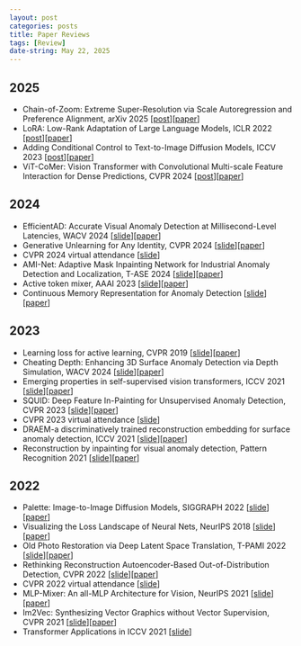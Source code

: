 ```yaml
---
layout: post
categories: posts
title: Paper Reviews
tags: [Review]
date-string: May 22, 2025
---
```


## 2025
* Chain-of-Zoom: Extreme Super-Resolution via Scale Autoregression and Preference Alignment, arXiv 2025 [[post](https://yeong813.tistory.com/6)][[paper](https://arxiv.org/abs/2505.18600)]
* LoRA: Low-Rank Adaptation of Large Language Models, ICLR 2022 [[post](https://yeong813.tistory.com/5)][[paper](https://openreview.net/forum?id=nZeVKeeFYf9)]
* Adding Conditional Control to Text-to-Image Diffusion Models, ICCV 2023 [[post](https://yeong813.tistory.com/2)][[paper](https://openaccess.thecvf.com/content/ICCV2023/html/Zhang_Adding_Conditional_Control_to_Text-to-Image_Diffusion_Models_ICCV_2023_paper.html)]
* ViT-CoMer: Vision Transformer with Convolutional Multi-scale Feature Interaction for Dense Predictions, CVPR 2024 [[post](https://yeong813.tistory.com/1)][[paper](https://openaccess.thecvf.com/content/CVPR2024/html/Xia_ViT-CoMer_Vision_Transformer_with_Convolutional_Multi-scale_Feature_Interaction_for_Dense_CVPR_2024_paper.html)]

## 2024
* EfficientAD: Accurate Visual Anomaly Detection at Millisecond-Level Latencies, WACV 2024 [[slide](https://github.com/YeongHyeon/Review_Presentations/blob/main/slides/240921_EfficientAD_review.pdf)][[paper](https://openaccess.thecvf.com/content/WACV2024/html/Batzner_EfficientAD_Accurate_Visual_Anomaly_Detection_at_Millisecond-Level_Latencies_WACV_2024_paper.html)]  
* Generative Unlearning for Any Identity, CVPR 2024 [[slide](https://github.com/YeongHyeon/Review_Presentations/blob/main/slides/240711_GUIDE_review.pdf)][[paper](https://openaccess.thecvf.com/content/CVPR2024/html/Seo_Generative_Unlearning_for_Any_Identity_CVPR_2024_paper.html)]  
* CVPR 2024 virtual attendance [[slide](https://github.com/YeongHyeon/Review_Presentations/blob/main/slides/240704_CVPR24_review.pdf)]  
* AMI-Net: Adaptive Mask Inpainting Network for Industrial Anomaly Detection and Localization, T-ASE 2024 [[slide](https://github.com/YeongHyeon/Review_Presentations/blob/main/slides/240401_AMINet_review.pdf)][[paper]()]
* Active token mixer, AAAI 2023 [[slide](https://github.com/YeongHyeon/Review_Presentations/blob/main/slides/240325_ATM_review.pdf)][[paper](https://ojs.aaai.org/index.php/AAAI/article/view/25376)]
* Continuous Memory Representation for Anomaly Detection [[slide](https://github.com/YeongHyeon/Review_Presentations/blob/main/slides/240315_GRAD_review.pdf)][[paper](https://arxiv.org/abs/2402.18293)]

## 2023
* Learning loss for active learning, CVPR 2019 [[slide](https://github.com/YeongHyeon/Review_Presentations/blob/main/slides/231226_ActiveLearning_review.pdf)][[paper](https://openaccess.thecvf.com/content_CVPR_2019/html/Yoo_Learning_Loss_for_Active_Learning_CVPR_2019_paper.html)]  
* Cheating Depth: Enhancing 3D Surface Anomaly Detection via Depth Simulation, WACV 2024 [[slide](https://github.com/YeongHyeon/Review_Presentations/blob/main/slides/231123_CheatingDepth_review.pdf)][[paper](https://openaccess.thecvf.com/content/WACV2024/html/Zavrtanik_Cheating_Depth_Enhancing_3D_Surface_Anomaly_Detection_via_Depth_Simulation_WACV_2024_paper.html)]
* Emerging properties in self-supervised vision transformers, ICCV 2021 [[slide](https://github.com/YeongHyeon/Review_Presentations/blob/main/slides/230725_DINO_review.pdf)][[paper](https://openaccess.thecvf.com/content/ICCV2021/html/Caron_Emerging_Properties_in_Self-Supervised_Vision_Transformers_ICCV_2021_paper)]
* SQUID: Deep Feature In-Painting for Unsupervised Anomaly Detection, CVPR 2023 [[slide](https://github.com/YeongHyeon/Review_Presentations/blob/main/slides/230714_SQUID_review.pdf)][[paper](https://openaccess.thecvf.com/content/CVPR2023/html/Xiang_SQUID_Deep_Feature_In-Painting_for_Unsupervised_Anomaly_Detection_CVPR_2023_paper.html)]
* CVPR 2023 virtual attendance [[slide](https://github.com/YeongHyeon/Review_Presentations/blob/main/slides/230630_CVPR23_review.pdf)]  
* DRAEM-a discriminatively trained reconstruction embedding for surface anomaly detection, ICCV 2021 [[slide](https://github.com/YeongHyeon/Review_Presentations/blob/main/slides/230519_DRAEM_review.pdf)][[paper](https://openaccess.thecvf.com/content/ICCV2021/html/Zavrtanik_DRAEM_-_A_Discriminatively_Trained_Reconstruction_Embedding_for_Surface_Anomaly_ICCV_2021_paper.html)]
* Reconstruction by inpainting for visual anomaly detection, Pattern Recognition 2021 [[slide](https://github.com/YeongHyeon/Review_Presentations/blob/main/slides/230108_RIAD_review.pdf)][[paper](https://www.sciencedirect.com/science/article/pii/S0031320320305094?casa_token=bKzqmn8N5bgAAAAA:NuG3wQ5it2xPjAK8yAqMZSbaUNV_4IRZzsxAoOj8dSZEwWKJv6am4-y3Orb_Fp9OkJPhvePLLP4)]

## 2022
* Palette: Image-to-Image Diffusion Models, SIGGRAPH 2022 [[slide](https://github.com/YeongHyeon/Review_Presentations/blob/main/slides/221118_Palette_review.pdf)][[paper](https://dl.acm.org/doi/abs/10.1145/3528233.3530757)]
* Visualizing the Loss Landscape of Neural Nets, NeurIPS 2018 [[slide](https://github.com/YeongHyeon/Review_Presentations/blob/main/slides/221021_LossLandscape_review.pdf)][[paper](https://proceedings.neurips.cc/paper/2018/hash/a41b3bb3e6b050b6c9067c67f663b915-Abstract.html)]  
* Old Photo Restoration via Deep Latent Space Translation, T-PAMI 2022 [[slide](https://github.com/YeongHyeon/Review_Presentations/blob/main/slides/220916_OldPhotoRestoration_review.pdf)][[paper](https://ieeexplore.ieee.org/abstract/document/9744329?casa_token=-DZsAU0VWcsAAAAA:LGhbZ744IvpZH2eKw9RQv2QP1_ntd76K9WDP66MT0ZSCUcyWnnFfCdXpKuoo9rihra_F1FdnaA)]
* Rethinking Reconstruction Autoencoder-Based Out-of-Distribution Detection, CVPR 2022 [[slide](https://github.com/YeongHyeon/Review_Presentations/blob/main/slides/220713_RethinkingOoD_review.pdf)][[paper](https://openaccess.thecvf.com/content/CVPR2022/html/Zhou_Rethinking_Reconstruction_Autoencoder-Based_Out-of-Distribution_Detection_CVPR_2022_paper.html)]  
* CVPR 2022 virtual attendance [[slide](https://github.com/YeongHyeon/Review_Presentations/blob/main/slides/220725_CVPR22_review.pdf)]  
* MLP-Mixer: An all-MLP Architecture for Vision, NeurIPS 2021 [[slide](https://github.com/YeongHyeon/Review_Presentations/blob/main/slides/220421_MLPMixer_review.pdf)][[paper](https://proceedings.neurips.cc/paper/2021/hash/cba0a4ee5ccd02fda0fe3f9a3e7b89fe-Abstract.html)]  
* Im2Vec: Synthesizing Vector Graphics without Vector Supervision, CVPR 2021 [[slide](https://github.com/YeongHyeon/Review_Presentations/blob/main/slides/220324_Im2Vec_review.pdf)][[paper](https://openaccess.thecvf.com/content/CVPR2021/html/Reddy_Im2Vec_Synthesizing_Vector_Graphics_Without_Vector_Supervision_CVPR_2021_paper.html)]  
* Transformer Applications in ICCV 2021 [[slide](https://github.com/YeongHyeon/Review_Presentations/blob/main/slides/220127_Transformer_applications.pdf)]  
